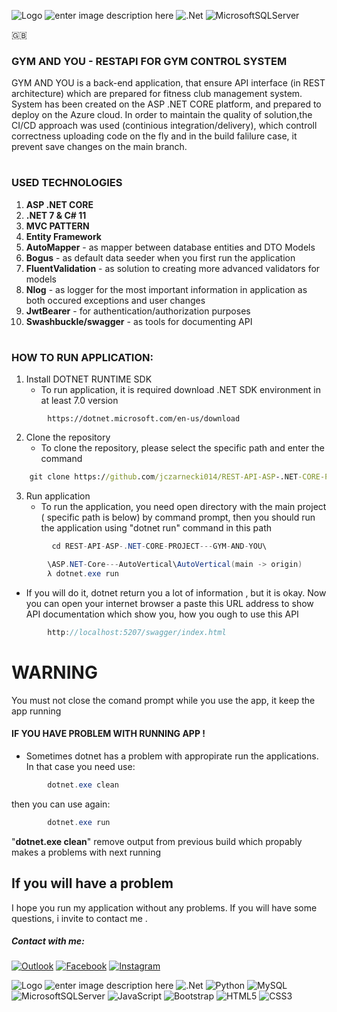 ![Logo](https://i.ibb.co/PzwVfq0/lOGO-1.png)
![enter image description here](https://img.shields.io/badge/C%20Sharp-239120.svg?style=for-the-badge&logo=C-Sharp&logoColor=white) ![.Net](https://img.shields.io/badge/.NET-5C2D91?style=for-the-badge&logo=.net&logoColor=white)   ![MicrosoftSQLServer](https://img.shields.io/badge/Microsoft%20SQL%20Sever-CC2927?style=for-the-badge&logo=microsoft%20sql%20server&logoColor=white) 

:uk:
### GYM AND YOU - RESTAPI FOR GYM CONTROL SYSTEM
GYM AND YOU is a back-end application, that ensure API interface (in REST architecture) which are prepared for fitness club management system. System has been created on the ASP .NET CORE platform, and prepared to deploy on the Azure cloud. In order to maintain the quality of solution,the CI/CD approach was used (continious integration/delivery), which controll correctness uploading code on the fly and in the build falilure case, it prevent save changes on the main branch.

#

### USED TECHNOLOGIES

 1.  **ASP .NET CORE**
 2. **.NET 7 & C# 11**
 3.  **MVC PATTERN**
 4. **Entity Framework**
 5. **AutoMapper** - as mapper between database entities and DTO Models 
 6. **Bogus** - as default data seeder when you first run the application
 7. **FluentValidation** - as solution to creating more advanced validators for models
 8. **Nlog** - as logger for the most important information in application as both occured exceptions and user changes
 9. **JwtBearer** - for authentication/authorization purposes
 10. **Swashbuckle/swagger** - as tools for documenting API 

 #

###  HOW TO RUN APPLICATION:

1) Install DOTNET RUNTIME SDK
	- To run application, it is required download .NET SDK environment in at least 7.0 version
```git
		https://dotnet.microsoft.com/en-us/download
```

 2) Clone the repository 
	 - To clone the repository, please select the specific path and enter the command
```cmd
	git clone https://github.com/jczarnecki014/REST-API-ASP-.NET-CORE-PROJECT---GYM-AND-YOU.git
```
3) Run application
	- To run the application, you need open directory with the main project ( specific path is below) by command prompt, then you should run the application using "dotnet run" command in this path
```c#
		 cd REST-API-ASP-.NET-CORE-PROJECT---GYM-AND-YOU\ 
```
```c#
		\ASP.NET-Core---AutoVertical\AutoVertical(main -> origin)
		λ dotnet.exe run
```
- If you will do it, dotnet return you a lot of information , but it is okay. Now you can open your internet browser a paste this URL address to show API documentation which show you, how you ough to use this API
```c#
		http://localhost:5207/swagger/index.html
```

# WARNING
You must not close the comand prompt while you use the app, it keep the app running
####  IF YOU HAVE PROBLEM WITH RUNNING APP !
- Sometimes dotnet has a problem with appropirate run the applications.  In that case you need use:
```c#
		dotnet.exe clean
```
then you can use again:
```c#
		dotnet.exe run
```
"**dotnet.exe clean**" remove output from previous build which propably makes a problems with next running


## If you will have a problem
I hope  you run my application without any problems. If you will have some questions, i invite to contact me .

#####  Contact with me: 
[![Outlook](https://img.shields.io/badge/Microsoft_Outlook-0078D4?style=for-the-badge&logo=microsoft-outlook&logoColor=white)](mailto:czarnecki.web@outlook.com) [![Facebook](https://img.shields.io/badge/Facebook-%231877F2.svg?style=for-the-badge&logo=Facebook&logoColor=white)](https://www.facebook.com/kuba.czarnecki.142/) [![Instagram](https://img.shields.io/badge/Instagram-%23E4405F.svg?style=for-the-badge&logo=Instagram&logoColor=white)](https://www.instagram.com/_czarnecky_/) 

![Logo](https://i.ibb.co/7Q3Kygd/baner-kolor.png)
![enter image description here](https://img.shields.io/badge/C%20Sharp-239120.svg?style=for-the-badge&logo=C-Sharp&logoColor=white) ![.Net](https://img.shields.io/badge/.NET-5C2D91?style=for-the-badge&logo=.net&logoColor=white) ![Python](https://img.shields.io/badge/python-3670A0?style=for-the-badge&logo=python&logoColor=ffdd54) ![MySQL](https://img.shields.io/badge/mysql-%2300f.svg?style=for-the-badge&logo=mysql&logoColor=white) ![MicrosoftSQLServer](https://img.shields.io/badge/Microsoft%20SQL%20Sever-CC2927?style=for-the-badge&logo=microsoft%20sql%20server&logoColor=white) ![JavaScript](https://img.shields.io/badge/javascript-%23323330.svg?style=for-the-badge&logo=javascript&logoColor=%23F7DF1E)  ![Bootstrap](https://img.shields.io/badge/bootstrap-%23563D7C.svg?style=for-the-badge&logo=bootstrap&logoColor=white) ![HTML5](https://img.shields.io/badge/html5-%23E34F26.svg?style=for-the-badge&logo=html5&logoColor=white) ![CSS3](https://img.shields.io/badge/css3-%231572B6.svg?style=for-the-badge&logo=css3&logoColor=white)


